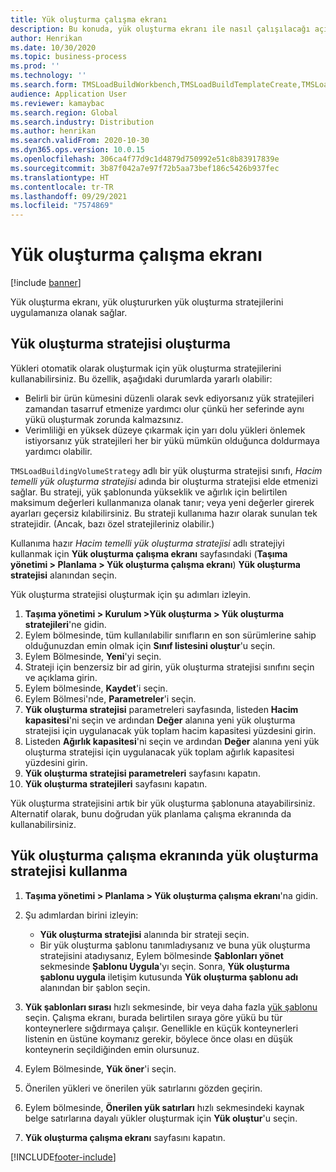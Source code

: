 ```yaml
---
title: Yük oluşturma çalışma ekranı
description: Bu konuda, yük oluşturma ekranı ile nasıl çalışılacağı açıklanmaktadır.
author: Henrikan
ms.date: 10/30/2020
ms.topic: business-process
ms.prod: ''
ms.technology: ''
ms.search.form: TMSLoadBuildWorkbench,TMSLoadBuildTemplateCreate,TMSLoadBuildStrategy,TMSLoadBuildTemplateApply
audience: Application User
ms.reviewer: kamaybac
ms.search.region: Global
ms.search.industry: Distribution
ms.author: henrikan
ms.search.validFrom: 2020-10-30
ms.dyn365.ops.version: 10.0.15
ms.openlocfilehash: 306ca4f77d9c1d4879d750992e51c8b83917839e
ms.sourcegitcommit: 3b87f042a7e97f72b5aa73bef186c5426b937fec
ms.translationtype: HT
ms.contentlocale: tr-TR
ms.lasthandoff: 09/29/2021
ms.locfileid: "7574869"
---
```

# <a name="load-building-workbench"></a>Yük oluşturma çalışma ekranı

[!include [banner](../../includes/banner.md)]

Yük oluşturma ekranı, yük oluştururken yük oluşturma stratejilerini uygulamanıza olanak sağlar.

## <a name="create-a-load-building-strategy"></a>Yük oluşturma stratejisi oluşturma

Yükleri otomatik olarak oluşturmak için yük oluşturma stratejilerini kullanabilirsiniz. Bu özellik, aşağıdaki durumlarda yararlı olabilir:

- Belirli bir ürün kümesini düzenli olarak sevk ediyorsanız yük stratejileri zamandan tasarruf etmenize yardımcı olur çünkü her seferinde aynı yükü oluşturmak zorunda kalmazsınız.
- Verimliliği en yüksek düzeye çıkarmak için yarı dolu yükleri önlemek istiyorsanız yük stratejileri her bir yükü mümkün olduğunca doldurmaya yardımcı olabilir.

`TMSLoadBuildingVolumeStrategy` adlı bir yük oluşturma stratejisi sınıfı, *Hacim temelli yük oluşturma stratejisi* adında bir oluşturma stratejisi elde etmenizi sağlar. Bu strateji, yük şablonunda yükseklik ve ağırlık için belirtilen maksimum değerleri kullanmanıza olanak tanır; veya yeni değerler girerek ayarları geçersiz kılabilirsiniz. Bu strateji kullanıma hazır olarak sunulan tek stratejidir. (Ancak, bazı özel stratejileriniz olabilir.)

Kullanıma hazır *Hacim temelli yük oluşturma stratejisi* adlı stratejiyi kullanmak için **Yük oluşturma çalışma ekranı** sayfasındaki (**Taşıma yönetimi &gt; Planlama &gt; Yük oluşturma çalışma ekranı**) **Yük oluşturma stratejisi** alanından seçin.

Yük oluşturma stratejisi oluşturmak için şu adımları izleyin.

1. **Taşıma yönetimi &gt; Kurulum &gt;Yük oluşturma &gt; Yük oluşturma stratejileri**'ne gidin.
1. Eylem bölmesinde, tüm kullanılabilir sınıfların en son sürümlerine sahip olduğunuzdan emin olmak için **Sınıf listesini oluştur**'u seçin.
1. Eylem Bölmesinde, **Yeni**'yi seçin.
1. Strateji için benzersiz bir ad girin, yük oluşturma stratejisi sınıfını seçin ve açıklama girin.
1. Eylem bölmesinde, **Kaydet**'i seçin.
1. Eylem Bölmesi'nde, **Parametreler**'i seçin.
1. **Yük oluşturma stratejisi** parametreleri sayfasında, listeden **Hacim kapasitesi**'ni seçin ve ardından **Değer** alanına yeni yük oluşturma stratejisi için uygulanacak yük toplam hacim kapasitesi yüzdesini girin.
1. Listeden **Ağırlık kapasitesi**'ni seçin ve ardından **Değer** alanına yeni yük oluşturma stratejisi için uygulanacak yük toplam ağırlık kapasitesi yüzdesini girin.
1. **Yük oluşturma stratejisi parametreleri** sayfasını kapatın.
1. **Yük oluşturma stratejileri** sayfasını kapatın.

Yük oluşturma stratejisini artık bir yük oluşturma şablonuna atayabilirsiniz. Alternatif olarak, bunu doğrudan yük planlama çalışma ekranında da kullanabilirsiniz.

## <a name="use-a-load-building-strategy-in-the-load-building-workbench"></a>Yük oluşturma çalışma ekranında yük oluşturma stratejisi kullanma

1. **Taşıma yönetimi &gt; Planlama &gt; Yük oluşturma çalışma ekranı**'na gidin.
1. Şu adımlardan birini izleyin:

    - **Yük oluşturma stratejisi** alanında bir strateji seçin.
    - Bir yük oluşturma şablonu tanımladıysanız ve buna yük oluşturma stratejisini atadıysanız, Eylem bölmesinde **Şablonları yönet** sekmesinde **Şablonu Uygula**'yı seçin. Sonra, **Yük oluşturma şablonu uygula** iletişim kutusunda **Yük oluşturma şablonu adı** alanından bir şablon seçin.

1. **Yük şablonları sırası** hızlı sekmesinde, bir veya daha fazla [yük şablonu](load-template.md) seçin. Çalışma ekranı, burada belirtilen sıraya göre yükü bu tür konteynerlere sığdırmaya çalışır. Genellikle en küçük konteynerleri listenin en üstüne koymanız gerekir, böylece önce olası en düşük konteynerin seçildiğinden emin olursunuz.
1. Eylem Bölmesinde, **Yük öner**'i seçin.
1. Önerilen yükleri ve önerilen yük satırlarını gözden geçirin.
1. Eylem bölmesinde, **Önerilen yük satırları** hızlı sekmesindeki kaynak belge satırlarına dayalı yükler oluşturmak için **Yük oluştur**'u seçin.
1. **Yük oluşturma çalışma ekranı** sayfasını kapatın.


[!INCLUDE[footer-include](../../../includes/footer-banner.md)]